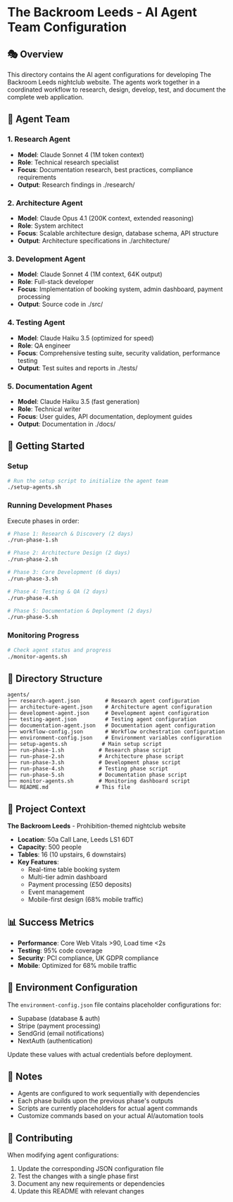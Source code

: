 # The Backroom Leeds - AI Agent Team Configuration

## 🎭 Overview
This directory contains the AI agent configurations for developing The Backroom Leeds nightclub website. The agents work together in a coordinated workflow to research, design, develop, test, and document the complete web application.

## 🤖 Agent Team

### 1. Research Agent
- **Model**: Claude Sonnet 4 (1M token context)
- **Role**: Technical research specialist
- **Focus**: Documentation research, best practices, compliance requirements
- **Output**: Research findings in ./research/

### 2. Architecture Agent  
- **Model**: Claude Opus 4.1 (200K context, extended reasoning)
- **Role**: System architect
- **Focus**: Scalable architecture design, database schema, API structure
- **Output**: Architecture specifications in ./architecture/

### 3. Development Agent
- **Model**: Claude Sonnet 4 (1M context, 64K output)
- **Role**: Full-stack developer
- **Focus**: Implementation of booking system, admin dashboard, payment processing
- **Output**: Source code in ./src/

### 4. Testing Agent
- **Model**: Claude Haiku 3.5 (optimized for speed)
- **Role**: QA engineer
- **Focus**: Comprehensive testing suite, security validation, performance testing
- **Output**: Test suites and reports in ./tests/

### 5. Documentation Agent
- **Model**: Claude Haiku 3.5 (fast generation)
- **Role**: Technical writer
- **Focus**: User guides, API documentation, deployment guides
- **Output**: Documentation in ./docs/

## 🚀 Getting Started

### Setup
```bash
# Run the setup script to initialize the agent team
./setup-agents.sh
```

### Running Development Phases

Execute phases in order:

```bash
# Phase 1: Research & Discovery (2 days)
./run-phase-1.sh

# Phase 2: Architecture Design (2 days)
./run-phase-2.sh

# Phase 3: Core Development (6 days)
./run-phase-3.sh

# Phase 4: Testing & QA (2 days)
./run-phase-4.sh

# Phase 5: Documentation & Deployment (2 days)
./run-phase-5.sh
```

### Monitoring Progress
```bash
# Check agent status and progress
./monitor-agents.sh
```

## 📁 Directory Structure
```
agents/
├── research-agent.json        # Research agent configuration
├── architecture-agent.json    # Architecture agent configuration
├── development-agent.json     # Development agent configuration
├── testing-agent.json         # Testing agent configuration
├── documentation-agent.json   # Documentation agent configuration
├── workflow-config.json       # Workflow orchestration configuration
├── environment-config.json    # Environment variables configuration
├── setup-agents.sh           # Main setup script
├── run-phase-1.sh           # Research phase script
├── run-phase-2.sh           # Architecture phase script
├── run-phase-3.sh           # Development phase script
├── run-phase-4.sh           # Testing phase script
├── run-phase-5.sh           # Documentation phase script
├── monitor-agents.sh        # Monitoring dashboard script
└── README.md               # This file
```

## 🎯 Project Context

**The Backroom Leeds** - Prohibition-themed nightclub website
- **Location**: 50a Call Lane, Leeds LS1 6DT
- **Capacity**: 500 people
- **Tables**: 16 (10 upstairs, 6 downstairs)
- **Key Features**:
  - Real-time table booking system
  - Multi-tier admin dashboard
  - Payment processing (£50 deposits)
  - Event management
  - Mobile-first design (68% mobile traffic)

## 📊 Success Metrics
- **Performance**: Core Web Vitals >90, Load time <2s
- **Testing**: 95% code coverage
- **Security**: PCI compliance, UK GDPR compliance
- **Mobile**: Optimized for 68% mobile traffic

## 🔧 Environment Configuration
The `environment-config.json` file contains placeholder configurations for:
- Supabase (database & auth)
- Stripe (payment processing)
- SendGrid (email notifications)
- NextAuth (authentication)

Update these values with actual credentials before deployment.

## 📝 Notes
- Agents are configured to work sequentially with dependencies
- Each phase builds upon the previous phase's outputs
- Scripts are currently placeholders for actual agent commands
- Customize commands based on your actual AI/automation tools

## 🤝 Contributing
When modifying agent configurations:
1. Update the corresponding JSON configuration file
2. Test the changes with a single phase first
3. Document any new requirements or dependencies
4. Update this README with relevant changes